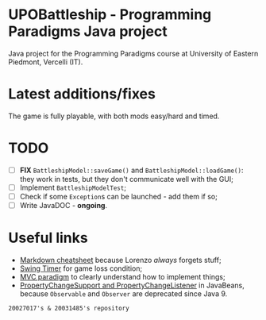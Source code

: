 # UPOBattleship - Programming Paradigms Java project
Java project for the Programming Paradigms course at University of Eastern Piedmont, Vercelli (IT).

# Latest additions/fixes
The game is fully playable, with both mods easy/hard and timed.

# TODO
 - [ ] **FIX** `BattleshipModel::saveGame()` and `BattleshipModel::loadGame()`: they work in tests, but they don't communicate well with the GUI;
 - [ ] Implement `BattleshipModelTest`;
 - [ ] Check if some `Exception`s can be launched - add them if so;
 - [ ] Write JavaDOC - **ongoing**.

# Useful links
 - [Markdown cheatsheet](https://www.markdownguide.org/cheat-sheet/) because Lorenzo  _always_  forgets stuff;
 - [Swing Timer](https://docs.oracle.com/javase/tutorial/uiswing/misc/timer.html) for game loss condition;
 - [MVC paradigm](https://www.oracle.com/technical-resources/articles/javase/application-design-with-mvc.html) to clearly understand how to implement things;
 - [PropertyChangeSupport and PropertyChangeListener](https://docs.oracle.com/javase/tutorial/javabeans/writing/properties.html#bound) in JavaBeans, because `Observable` and `Observer` are deprecated since Java 9.
 
`20027017's & 20031485's repository`